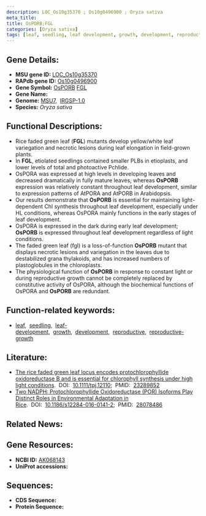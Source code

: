 ```yaml
---
description: LOC_Os10g35370 ; Os10g0496900 ; Oryza sativa
meta_title:
title: OsPORB;FGL
categories: [Oryza sativa]
tags: [leaf, seedling, leaf development, growth, development, reproductive, reproductive growth]
---
```


## Gene Details:
- **MSU gene ID:** [LOC_Os10g35370](http://rice.uga.edu/cgi-bin/ORF_infopage.cgi?orf=LOC_Os10g35370)  
- **RAPdb gene ID:** [Os10g0496900](https://rapdb.dna.affrc.go.jp/locus/?name=Os10g0496900)  
- **Gene Symbol:** <u>OsPORB</u>&nbsp;<u>FGL</u>
- **Gene Name:**
- **Genome:**  [MSU7](http://rice.uga.edu/),&nbsp;&nbsp;[IRGSP-1.0](https://rapdb.dna.affrc.go.jp/download/irgsp1.html)
- **Species:** *Oryza sativa*

## Functional Descriptions:
   - Rice faded green leaf (**FGL**) mutants develop yellow/white leaf variegation and necrotic lesions during leaf elongation in field-grown plants.
   - In **FGL**, etiolated seedlings contained smaller PLBs in etioplasts, and lower levels of total and photoactive Pchlide.
   - OsPORA was expressed at high levels in developing leaves and decreased dramatically in fully mature leaves, whereas **OsPORB** expression was relatively constant throughout leaf development, similar to expression patterns of AtPORA and AtPORB in Arabidopsis.
   - Our results demonstrate that **OsPORB** is essential for maintaining light-dependent Chl synthesis throughout leaf development, especially under HL conditions, whereas OsPORA mainly functions in the early stages of leaf development.
   - OsPORA is expressed in the dark during early leaf development; **OsPORB** is expressed throughout leaf development regardless of light conditions.
   - The faded green leaf (fgl) is a loss-of-function **OsPORB** mutant that displays necrotic lesions and variegation in the leaves due to destabilized grana thylakoids, and has increased numbers of plastoglobules in the chloroplasts.
   - The physiological function of **OsPORB** in response to constant light or during reproductive growth cannot be completely replaced by constitutive activity of OsPORA, although the biochemical functions of OsPORA and **OsPORB** are redundant.

## Function-related keywords:
   - [leaf](/tags/leaf/),&nbsp;&nbsp;[seedling](/tags/seedling/),&nbsp;&nbsp;[leaf-development](/tags/leaf-development/),&nbsp;&nbsp;[growth](/tags/growth/),&nbsp;&nbsp;[development](/tags/development/),&nbsp;&nbsp;[reproductive](/tags/reproductive/),&nbsp;&nbsp;[reproductive-growth](/tags/reproductive-growth/)

## Literature:
   - [The rice faded green leaf locus encodes protochlorophyllide oxidoreductase B and is essential for chlorophyll synthesis under high light conditions](https://www.doi.org/10.1111/tpj.12110).&nbsp;&nbsp;DOI:&nbsp;&nbsp;[10.1111/tpj.12110](https://www.doi.org/10.1111/tpj.12110);&nbsp;&nbsp;PMID:&nbsp;&nbsp;[23289852](https://pubmed.ncbi.nlm.nih.gov/23289852/)
   - [Two NADPH: Protochlorophyllide Oxidoreductase (POR) Isoforms Play Distinct Roles in Environmental Adaptation in Rice](https://www.doi.org/10.1186/s12284-016-0141-2).&nbsp;&nbsp;DOI:&nbsp;&nbsp;[10.1186/s12284-016-0141-2](https://www.doi.org/10.1186/s12284-016-0141-2);&nbsp;&nbsp;PMID:&nbsp;&nbsp;[28078486](https://pubmed.ncbi.nlm.nih.gov/28078486/)

## Related News:

## Gene Resources:
- **NCBI ID:**  [AK068143](http://www.ncbi.nlm.nih.gov/nuccore/AK068143)
- **UniProt accessions:** [](https://www.uniprot.org/uniprotkb//entry)

## Sequences:
- **CDS Sequence:**
- **Protein Sequence:**
